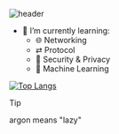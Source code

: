![header](https://capsule-render.vercel.app/api?type=wave&color=gradient&height=300&section=header&text=Jargon%20Argon&fontSize=50)

- 🌱 I’m currently learning:
  - 🌐 Networking
  - ⇄ Protocol
  - 🔐 Security & Privacy
  - 🧮 Machine Learning

[![Top Langs](https://github-readme-stats.vercel.app/api/top-langs/?username=jargonargon&theme=vue-dark&show_icons=true&layout=compact)](https://github.com/jargonargon/github-readme-stats)

> [!TIP]
> argon means "lazy"

